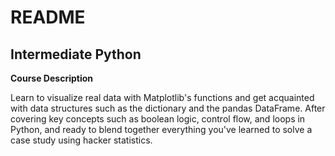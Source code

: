 # README

## **Intermediate Python**

**Course Description**

Learn to visualize real data with Matplotlib's functions and get acquainted with data structures such as the dictionary
and the pandas DataFrame. After covering key concepts such as boolean logic, control flow, and loops in Python, and ready
to blend together everything you've learned to solve a case study using hacker statistics.

